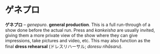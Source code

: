 # ゲネプロ

**ゲネプロ** – *genepuro*. **general production**. This is a full run-through of a show done before the actual run. Press and *kankeisha* are usually invited, giving them a more private view of the show where they can give impressions, take pictures and video, etc. This may also function as the final **dress rehearsal** (ドレスリハーサル; *doresu rihāsaru*).
